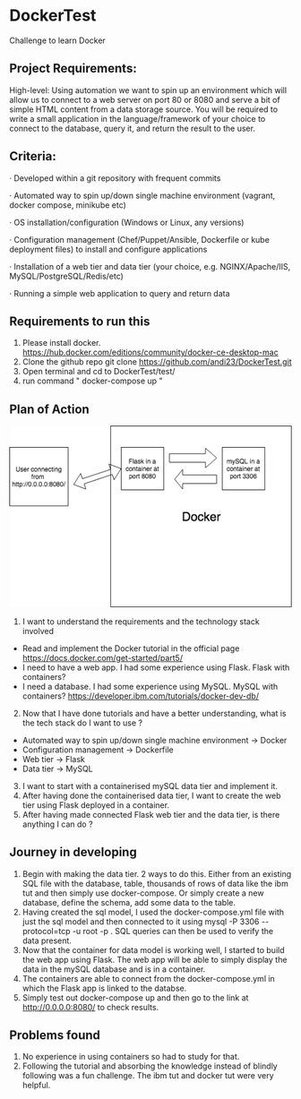 # DockerTest
Challenge to learn Docker

## Project Requirements:

High-level: Using automation we want to spin up an environment which will allow us to connect to a web server on port 80 or 8080 and serve a bit of simple HTML content from a data storage source. You will be required to write a small application in the language/framework of your choice to connect to the database, query it, and return the result to the user.

## Criteria:

·         Developed within a git repository with frequent commits

·         Automated way to spin up/down single machine environment (vagrant, docker compose, minikube etc)

·         OS installation/configuration (Windows or Linux, any versions)

·         Configuration management (Chef/Puppet/Ansible, Dockerfile or kube deployment files) to install and configure applications

·         Installation of a web tier and data tier (your choice, e.g. NGINX/Apache/IIS, MySQL/PostgreSQL/Redis/etc)

·         Running a simple web application to query and return data

## Requirements to run this
1) Please install docker.
https://hub.docker.com/editions/community/docker-ce-desktop-mac
2) Clone the github repo git clone https://github.com/andi23/DockerTest.git
3) Open terminal and cd to DockerTest/test/
4) run command " docker-compose up "

## Plan of Action
![Image of solution](https://github.com/andi23/DockerTest/blob/master/images/Solution.png)

1) I want to understand the requirements and the technology stack involved
  * Read and implement the Docker tutorial in the official page 
  https://docs.docker.com/get-started/part5/
  * I need to have a web app. I had some experience using Flask. Flask with containers?
  * I need a database. I had some experience using MySQL. MySQL with containers?
  https://developer.ibm.com/tutorials/docker-dev-db/
2) Now that I have done tutorials and have a better understanding, what is the tech stack do I want to use ? 
  * Automated way to spin up/down single machine environment -> Docker
  * Configuration management -> Dockerfile
  * Web tier -> Flask
  * Data tier -> MySQL
3) I want to start with a containerised mySQL data tier and implement it.
4) After having done the containerised data tier, I want to create the web tier using Flask deployed in a container.
5) After having made connected Flask web tier and the data tier, is there anything I can do ?

## Journey in developing
1) Begin with making the data tier. 2 ways to do this. Either from an existing SQL file with the database, table, thousands of rows of data like the ibm tut and then simply use docker-compose. Or simply create a new database, define the schema, add some data to the table. 
2) Having created the sql model, I used the docker-compose.yml file with just the sql model and then connected to it using mysql -P 3306 --protocol=tcp -u root -p  . SQL queries can then be used to verify the data present.
3) Now that the container for data model is working well, I started to build the web app using Flask. The web app will be able  to simply display the data in the mySQL database and is in a container.
4) The containers are able to connect from the docker-compose.yml in which the Flask app is linked to the databse.
5) Simply test out docker-compose up and then go to the link at http://0.0.0.0:8080/  to check results.

## Problems found
1) No experience in using containers so had to study for that.
2) Following the tutorial and absorbing the knowledge instead of blindly following was a fun challenge. The ibm tut and docker tut were very helpful.


